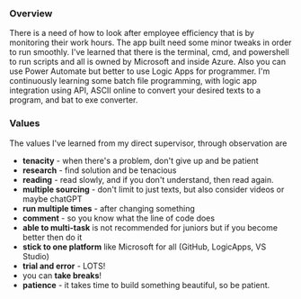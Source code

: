 ### Overview
There is a need of how to look after employee efficiency that is by monitoring their work hours. The app built need some minor tweaks in order to run smoothly. I've learned that there is the terminal, cmd, and powershell to run scripts and all is owned by Microsoft and inside Azure. Also you can use Power Automate but better to use Logic Apps for programmer. I'm continuously learning some batch file programming, with logic app integration using API, ASCII online to convert your desired texts to a program, and bat to exe converter.

### Values
The values I've learned from my direct supervisor, through observation are
* **tenacity** - when there's a problem, don't give up and be patient
* **research** - find solution and be tenacious
* **reading** - read slowly, and if you don't understand, then read again.
* **multiple sourcing** - don't limit to just texts, but also consider videos or maybe chatGPT
* **run multiple times** - after changing something
* **comment** - so you know what the line of code does
* **able to multi-task** is not recommended for juniors but if you become better then do it
* **stick to one platform** like Microsoft for all (GitHub, LogicApps, VS Studio)
* **trial and error** - LOTS!
* you can **take breaks**!
* **patience** - it takes time to build something beautiful, so be patient.
